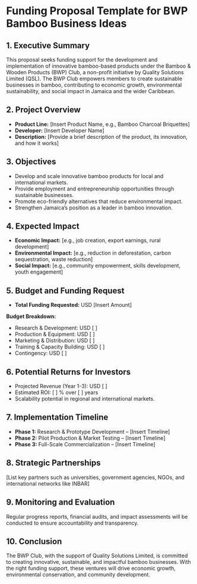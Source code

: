 # Funding Proposal Template for BWP Bamboo Business Ideas

## 1. Executive Summary
This proposal seeks funding support for the development and implementation of innovative bamboo-based products under the Bamboo & Wooden Products (BWP) Club, a non-profit initiative by Quality Solutions Limited (QSL). The BWP Club empowers members to create sustainable businesses in bamboo, contributing to economic growth, environmental sustainability, and social impact in Jamaica and the wider Caribbean.

## 2. Project Overview
- **Product Line:** [Insert Product Name, e.g., Bamboo Charcoal Briquettes]  
- **Developer:** [Insert Developer Name]  
- **Description:** [Provide a brief description of the product, its innovation, and how it works]  

## 3. Objectives
- Develop and scale innovative bamboo products for local and international markets.  
- Provide employment and entrepreneurship opportunities through sustainable businesses.  
- Promote eco-friendly alternatives that reduce environmental impact.  
- Strengthen Jamaica’s position as a leader in bamboo innovation.  

## 4. Expected Impact
- **Economic Impact:** [e.g., job creation, export earnings, rural development]  
- **Environmental Impact:** [e.g., reduction in deforestation, carbon sequestration, waste reduction]  
- **Social Impact:** [e.g., community empowerment, skills development, youth engagement]  

## 5. Budget and Funding Request
- **Total Funding Requested:** USD [Insert Amount]  

**Budget Breakdown:**  
- Research & Development: USD [ ]  
- Production & Equipment: USD [ ]  
- Marketing & Distribution: USD [ ]  
- Training & Capacity Building: USD [ ]  
- Contingency: USD [ ]  

## 6. Potential Returns for Investors
- Projected Revenue (Year 1-3): USD [ ]  
- Estimated ROI: [ ] % over [ ] years  
- Scalability potential in regional and international markets.  

## 7. Implementation Timeline
- **Phase 1:** Research & Prototype Development – [Insert Timeline]  
- **Phase 2:** Pilot Production & Market Testing – [Insert Timeline]  
- **Phase 3:** Full-Scale Commercialization – [Insert Timeline]  

## 8. Strategic Partnerships
[List key partners such as universities, government agencies, NGOs, and international networks like INBAR]  

## 9. Monitoring and Evaluation
Regular progress reports, financial audits, and impact assessments will be conducted to ensure accountability and transparency.  

## 10. Conclusion
The BWP Club, with the support of Quality Solutions Limited, is committed to creating innovative, sustainable, and impactful bamboo businesses. With the right funding support, these ventures will drive economic growth, environmental conservation, and community development.  
